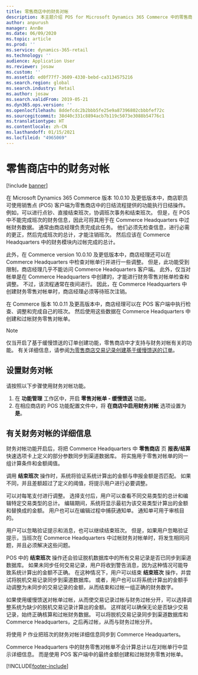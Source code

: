 ```yaml
---
title: 零售商店中的财务对帐
description: 本主题介绍 POS for Microsoft Dynamics 365 Commerce 中的零售商店财务对帐。
author: anpurush
manager: AnnBe
ms.date: 06/09/2020
ms.topic: article
ms.prod: ''
ms.service: dynamics-365-retail
ms.technology: ''
audience: Application User
ms.reviewer: josaw
ms.custom: ''
ms.assetid: ed0f77f7-3609-4330-bebd-ca3134575216
ms.search.region: global
ms.search.industry: Retail
ms.author: josaw
ms.search.validFrom: 2019-05-21
ms.dyn365.ops.version: ''
ms.openlocfilehash: 8ddefcdc2b2bbb5fe25e9a87396802cbbbfef72c
ms.sourcegitcommit: 38d40c331c8894acb7b119c5073e3088b54776c1
ms.translationtype: HT
ms.contentlocale: zh-CN
ms.lasthandoff: 01/15/2021
ms.locfileid: "4965069"
---
```

# <a name="financial-reconciliation-in-retail-stores"></a>零售商店中的财务对帐

[!include [banner](includes/banner.md)]

在 Microsoft Dynamics 365 Commerce 版本 10.0.10 及更低版本中，商店职员可使用销售点 (POS) 客户端为零售商店中的日结流程提供的功能执行日结操作。 例如，可以进行点钞、直接结束班次，协调班次事务和结束班次。 但是，在 POS 中不能完成班次的财务信息，因此可将其用于在 Commerce Headquarters 中过帐财务数据。 通常由商店经理负责完成此任务。 他们必须先检查信息，进行必需的更正，然后完成班次的总计，才能注销班次。 然后应该在 Commerce Headquarters 中的财务模块内过帐完成的总计。

此外，在 Commerce version 10.0.10 及更低版本中，商店经理还可以在 Commerce Headquarters 中检查对帐单行并进行一些调整。 但是，此功能受到限制，商店经理几乎不能访问 Commerce Headquarters 客户端。 此外，仅当对帐单是在 Commerce Headquarters 中创建的，才能进行财务零售对帐单检查和调整。 不过，该流程通常在夜间进行。 因此，在 Commerce Headquarters 中创建财务零售对帐单时，商店经理必须等待班次注销。

在 Commerce 版本 10.0.11 及更高版本中，商店经理可以在 POS 客户端中执行检查、调整和完成自己的班次。 然后使用这些数据在 Commerce Headquarters 中创建和过帐财务零售对帐单。

> [!NOTE]
> 仅当开启了基于缓慢馈送的订单创建功能，零售商店中才支持与财务对帐有关的功能。 有关详细信息，请参阅[为零售商店交易记录创建基于缓慢馈送的订单](trickle-feed.md)。

## <a name="set-up-financial-reconciliation"></a>设置财务对帐

请按照以下步骤使用财务对帐功能。

1. 在 **功能管理** 工作区中，开启 **零售对帐单 - 缓慢馈送** 功能。
1. 在相应商店的 POS 功能配置文件中，将 **在商店中启用财务对帐** 选项设置为 **是**。

## <a name="more-information-about-financial-reconciliation"></a>有关财务对帐的详细信息

财务对帐功能开启后，将把 Commerce Headquarters 中 **零售商店** 页 **报表/结算** 快速选项卡上定义的部分参数同步到渠道数据库。 将实施用于零售对帐单的同一组计算条件和金额阈值。

调用 **结束班次** 操作时，系统将验证系统计算出的金额与申报金额是否匹配。 如果不同，并且差额超过了定义的阈值，将提示用户进行必要调整。

可以对每笔支付进行调整。 选择支付后，用户可以查看不同交易类型的总计和编辑特定交易类型的总计。 编辑期间，系统将显示最初为该交易类型计算出的金额和替换成的金额。 用户也可以在编辑过程中捕获通知单。 通知单可用于审核目的。

用户可以忽略验证提示和消息，也可以继续结束班次。 但是，如果用户忽略验证提示，当班次在 Commerce Headquarters 中过帐财务对帐单时，将发生相同问题，并且必须解决这些问题。

POS 中的 **结束班次** 操作还会验证脱机数据库中的所有交易记录是否已同步到渠道数据库。 如果未同步任何交易记录，用户将收到警告消息，因为这种情况可能导致系统计算出的金额不正确。 在这种情况下，用户可以结束 **结束班次** 操作，并尝试将脱机交易记录同步到渠道数据库。 或者，用户也可以将系统计算出的金额手动调整为未同步的交易记录的金额，从而结束和过帐一组正确的财务数字。 

如果使用缓慢馈送对帐单过帐，从而使交易记录过帐与财务过帐分开，可以选择调整系统为缺少的脱机交易记录计算出的金额。 这样就可以确保无论是否缺少交易记录，始终正确核算和过帐财务数据。 可以将脱机交易记录同步到渠道数据库和 Commerce Headquarters，之后再过帐，从而与财务过帐分开。

将使用 P 作业把班次的财务对帐详细信息同步到 Commerce Headquarters。

Commerce Headquarters 中的财务零售对帐单不会计算总计以在对帐单行中显示详细信息。 而是使用 POS 客户端中的最终金额创建和过帐财务零售对帐单。


[!INCLUDE[footer-include](../includes/footer-banner.md)]